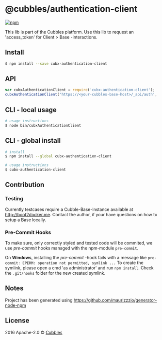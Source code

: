# @cubbles/authentication-client

[![npm][npm-image]][npm-url]

This lib is part of the Cubbles platform. Use this lib to request an 'access_token' for Client > Base -interactions.

## Install
```sh
$ npm install --save cubx-authentication-client
```

## API
```js
var cubxAuthenticationClient = require('cubx-authentication-client');
cubxAuthenticationClient('https://<your-cubbles-base-host>/_api/auth', 'store1', 'username', 'password',  function(err, access_token) {...});
```

## CLI - local usage
```sh
# usage instructions
$ node bin/cubxAuthenticationClient
```

## CLI - global install
```sh
# install
$ npm install --global cubx-authentication-client

# usage instructions
$ cubx-authentication-client
```


## Contribution

### Testing
Currently testcases require a Cubble-Base-Instance available at http://boot2docker.me.
Contact the author, if your have questions on how to setup a Base locally.

### Pre-Commit Hooks
To make sure, only correctly styled and tested code will be commited, we use _pre-commit_ hooks managed with the npm-module ```pre-commit```.

On **Windows**, installing the _pre-commit_ -hook fails with a message like ```pre-commit: EPERM: operation not permitted, symlink ...```
To create the symlink, please open a cmd 'as administrator' and run ```npm install```. Check the ```.git/hooks``` folder for the new created symlink.


## Notes
Project has been generated using https://github.com/maurizzzio/generator-node-npm

## License

2016 Apache-2.0 © [Cubbles](https://github.com/cubbles)

[npm-image]: https://img.shields.io/npm/v/cubx-authentication-client.svg?style=flat
[npm-url]: https://npmjs.org/package/cubx-authentication-client
